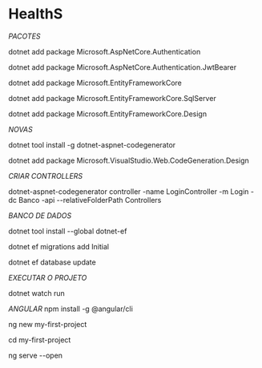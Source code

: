 # HealthS

*PACOTES*

dotnet add package Microsoft.AspNetCore.Authentication

dotnet add package Microsoft.AspNetCore.Authentication.JwtBearer

dotnet add package Microsoft.EntityFrameworkCore

dotnet add package Microsoft.EntityFrameworkCore.SqlServer

dotnet add package Microsoft.EntityFrameworkCore.Design

*NOVAS*

dotnet tool install -g dotnet-aspnet-codegenerator

dotnet add package Microsoft.VisualStudio.Web.CodeGeneration.Design

*CRIAR CONTROLLERS*

dotnet-aspnet-codegenerator controller -name LoginController -m Login -dc Banco -api --relativeFolderPath Controllers

*BANCO DE DADOS*

dotnet tool install --global dotnet-ef

dotnet ef migrations add Initial

dotnet ef database update

*EXECUTAR O PROJETO*

dotnet watch run


*ANGULAR*
npm install -g @angular/cli

ng new my-first-project

cd my-first-project

ng serve --open
